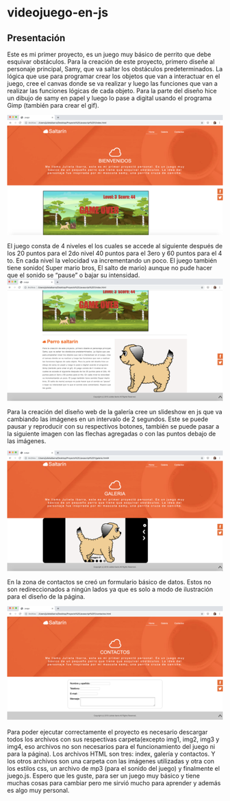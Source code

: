 # videojuego-en-js
## Presentación
Este es mi primer proyecto, es un juego muy básico de perrito que debe esquivar obstáculos. 
Para la creación de este proyecto, primero diseñe al personaje principal, Samy, que va saltar los obstáculos predeterminados. La lógica que use para programar crear los objetos que van a interactuar en el juego, cree el canvas donde se va realizar y luego las funciones que van a realizar las funciones lógicas de cada objeto. 
Para la parte del diseño hice un dibujo de samy en papel y luego lo pase a digital usando el programa Gimp (también para crear el gif).

![](https://raw.githubusercontent.com/julietaibarra/videojuego-en-js/master/img/img1.png)

El juego consta de 4 niveles el los cuales se accede al siguiente después de los 20 puntos para el 2do nivel 40 puntos para el 3ero y 60 puntos para el 4 to. En cada nivel la velocidad va incrementando un poco. El juego también tiene sonido( Super mario bros, El salto de mario) aunque no pude hacer que el sonido se “pause” o bajar  su intensidad. 
![](https://raw.githubusercontent.com/julietaibarra/videojuego-en-js/master/img/img2.png)

Para la creación del diseño web de la galería cree un slideshow  en js que va cambiando las imágenes en un intervalo de 2 segundos. Este se puede pausar y reproducir con su respectivos botones, también se puede pasar a la siguiente imagen con las flechas agregadas o con las puntos debajo de las imágenes.

![](https://raw.githubusercontent.com/julietaibarra/videojuego-en-js/master/img/img3.png)

En la zona de contactos se creó un formulario básico de datos. Estos no son redireccionados a ningún lados ya que es solo a modo de ilustración para el diseño de la página.

![](https://raw.githubusercontent.com/julietaibarra/videojuego-en-js/master/img/img4.png)

Para poder ejecutar correctamente el proyecto es necesario descargar todos los archivos con sus respectivas carpeta(excepto img1, img2, img3 y img4, eso archivos no son necesarios para el funcionamiento del juego ni para la página). Los archivos HTML son tres: index, galería y contactos. Y los otros archivos son una carpeta con las imágenes utilizadas y otra con los estilos css, un archivo de mp3 (para el sonido del juego) y finalmente el juego.js.
Espero que les guste, para ser un juego muy básico y tiene muchas cosas para cambiar pero me sirvió mucho para aprender y además es algo muy personal.
